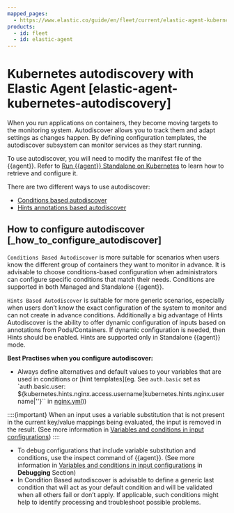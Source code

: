 ```yaml
---
mapped_pages:
  - https://www.elastic.co/guide/en/fleet/current/elastic-agent-kubernetes-autodiscovery.html
products:
  - id: fleet
  - id: elastic-agent
---
```


# Kubernetes autodiscovery with Elastic Agent [elastic-agent-kubernetes-autodiscovery]

When you run applications on containers, they become moving targets to the monitoring system. Autodiscover allows you to track them and adapt settings as changes happen. By defining configuration templates, the autodiscover subsystem can monitor services as they start running.

To use autodiscover, you will need to modify the manifest file of the {{agent}}. Refer to [Run {{agent}} Standalone on Kubernetes](/reference/fleet/running-on-kubernetes-standalone.md) to learn how to retrieve and configure it.

There are two different ways to use autodiscover:

* [Conditions based autodiscover](/reference/fleet/conditions-based-autodiscover.md)
* [Hints annotations based autodiscover](/reference/fleet/hints-annotations-autodiscovery.md)


## How to configure autodiscover [_how_to_configure_autodiscover]

`Conditions Based Autodiscover` is more suitable for scenarios when users know the different group of containers they want to monitor in advance. It is advisable to choose conditions-based configuration when administrators can configure specific conditions that match their needs. Conditions are supported in both Managed and Standalone {{agent}}.

`Hints Based Autodiscover` is suitable for more generic scenarios, especially when users don’t know the exact configuration of the system to monitor and can not create in advance conditions. Additionally a big advantage of Hints Autodiscover is the ability to offer dynamic configuration of inputs based on annotations from Pods/Containers. If dynamic configuration is needed, then Hints should be enabled. Hints are supported only in Standalone {{agent}} mode.

**Best Practises when you configure autodiscover:**

* Always define alternatives and default values to your variables that are used in conditions or [hint templates](eg. See `auth.basic` set as `auth.basic.user: ${kubernetes.hints.nginx.access.username|kubernetes.hints.nginx.username|''}`` in [nginx.yml](https://github.com/elastic/elastic-agent/blob/main/deploy/kubernetes/elastic-agent-standalone/templates.d/nginx.yml#L8)))

::::{important}
When an input uses a variable substitution that is not present in the current key/value mappings being evaluated, the input is removed in the result. (See more information in [Variables and conditions in input configurations](/reference/fleet/dynamic-input-configuration.md))
::::


* To debug configurations that include variable substitution and conditions, use the inspect command of {{agent}}. (See more information in [Variables and conditions in input configurations](/reference/fleet/dynamic-input-configuration.md) in **Debugging** Section)
* In Condition Based autodiscover is advisable to define a generic last condition that will act as your default condition and will be validated when all others fail or don’t apply. If applicable, such conditions might help to identify processing and troubleshoot possible problems.



